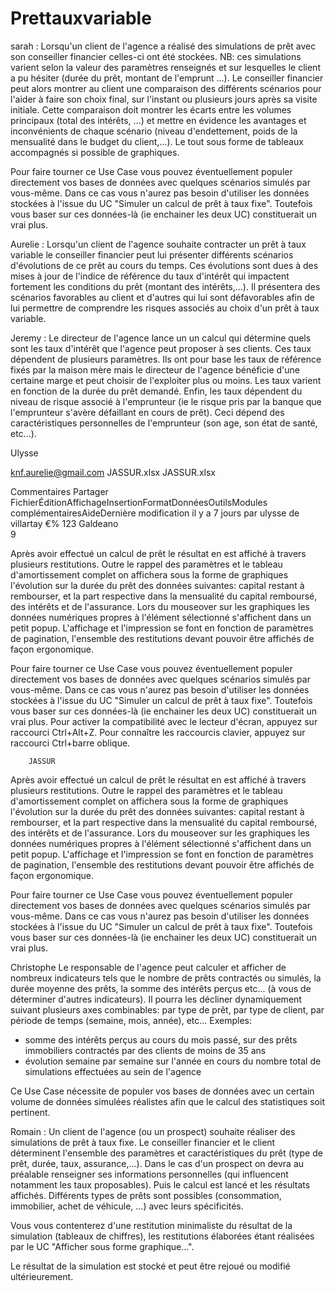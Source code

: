 # Prettauxvariable

sarah :
Lorsqu'un client de l'agence a réalisé des simulations de prêt avec son conseiller financier celles-ci ont été stockées. 
NB: ces simulations varient selon la valeur des paramètres renseignés et sur lesquelles le client a pu hésiter (durée du prêt, montant de l'emprunt ...). 
Le conseiller financier peut alors montrer au client une comparaison des différents scénarios pour l'aider à faire son choix final, sur l'instant ou plusieurs jours après sa visite initiale.
Cette comparaison doit montrer les écarts entre les volumes principaux (total des intérêts, ...) et mettre en évidence les avantages et inconvénients de chaque scénario (niveau d'endettement, poids de la mensualité dans le budget du client,...). Le tout sous forme de tableaux accompagnés si possible de graphiques.

Pour faire tourner ce Use Case vous pouvez éventuellement populer directement vos bases de données avec quelques scénarios simulés par vous-même. Dans ce cas vous n'aurez pas besoin d'utiliser les données stockées à l'issue du UC "Simuler un calcul de prêt à taux fixe". Toutefois vous baser sur ces données-là (ie enchainer les deux UC) constituerait un vrai plus. 

Aurelie :
Lorsqu'un client de l'agence souhaite contracter un prêt à taux variable le conseiller financier peut lui présenter différents scénarios d'évolutions de ce prêt au cours du temps. Ces évolutions sont dues à des mises à jour de l'indice de référence du taux d'intérêt qui impactent fortement les conditions du prêt (montant des intérêts,...). 
Il présentera des scénarios favorables au client et d'autres qui lui sont défavorables afin de lui permettre de comprendre les risques associés au choix d'un prêt à taux variable.

Jeremy :
Le directeur de l'agence lance un un calcul qui détermine quels sont les taux d'intérêt que l'agence peut proposer à ses clients. Ces taux dépendent de plusieurs paramètres.
Ils ont pour base les  taux de référence fixés par la maison mère mais le directeur de l'agence bénéficie d'une certaine marge et peut choisir de l'exploiter plus ou moins. 
Les taux varient en fonction de la durée du prêt demandé.
Enfin, les taux dépendent du niveau de risque associé à l'emprunteur (ie le risque pris par la banque que l'emprunteur s'avère défaillant en cours de prêt).  Ceci dépend des caractéristiques personnelles de l'emprunteur (son age, son état de santé, etc...).

Ulysse

knf.aurelie@gmail.com
JASSUR.xlsx
JASSUR.xlsx
 
Commentaires Partager
FichierÉditionAffichageInsertionFormatDonnéesOutilsModules complémentairesAideDernière modification il y a 7 jours par ulysse de villartay
     €%  123  Galdeano  
9
     
 
  
 
                    
Après avoir effectué un calcul de prêt le résultat en est affiché à travers plusieurs restitutions. 
Outre le rappel des paramètres et le tableau d'amortissement complet on affichera sous la forme de graphiques l'évolution sur la durée du prêt des données suivantes: capital restant à rembourser, et la part respective dans la mensualité du capital remboursé, des intérêts et de l'assurance.
Lors du mouseover sur les graphiques les données numériques propres à l'élément sélectionné s'affichent dans un petit popup.
L'affichage et l'impression se font en fonction de paramètres de pagination, l'ensemble des restitutions devant pouvoir être affichés de façon ergonomique.

Pour faire tourner ce Use Case vous pouvez éventuellement populer directement vos bases de données avec quelques scénarios simulés par vous-même. Dans ce cas vous n'aurez pas besoin d'utiliser les données stockées à l'issue du UC "Simuler un calcul de prêt à taux fixe". Toutefois vous baser sur ces données-là (ie enchainer les deux UC) constituerait un vrai plus. 
Pour activer la compatibilité avec le lecteur d'écran, appuyez sur raccourci Ctrl+Alt+Z. Pour connaître les raccourcis clavier, appuyez sur raccourci Ctrl+barre oblique.
 
 
 	  	JASSUR
 		
 

Après avoir effectué un calcul de prêt le résultat en est affiché à travers plusieurs restitutions. 
Outre le rappel des paramètres et le tableau d'amortissement complet on affichera sous la forme de graphiques l'évolution sur la durée du prêt des données suivantes: capital restant à rembourser, et la part respective dans la mensualité du capital remboursé, des intérêts et de l'assurance.
Lors du mouseover sur les graphiques les données numériques propres à l'élément sélectionné s'affichent dans un petit popup.
L'affichage et l'impression se font en fonction de paramètres de pagination, l'ensemble des restitutions devant pouvoir être affichés de façon ergonomique.

Pour faire tourner ce Use Case vous pouvez éventuellement populer directement vos bases de données avec quelques scénarios simulés par vous-même. Dans ce cas vous n'aurez pas besoin d'utiliser les données stockées à l'issue du UC "Simuler un calcul de prêt à taux fixe". Toutefois vous baser sur ces données-là (ie enchainer les deux UC) constituerait un vrai plus. 

 


Christophe
Le responsable de l'agence peut calculer et afficher de nombreux indicateurs tels que le nombre de prêts contractés ou simulés, la durée moyenne des prêts, la somme des intérêts perçus etc... (à vous de déterminer d'autres indicateurs).
Il pourra les décliner dynamiquement suivant plusieurs axes combinables: par type de prêt, par type de client, par période de temps (semaine, mois, année), etc...  Exemples:
  * somme des intérêts perçus au cours du mois passé, sur des prêts immobiliers contractés par des clients de moins de 35 ans
  * évolution semaine par semaine sur l'année en cours du nombre total de simulations effectuées au sein de l'agence

Ce Use Case nécessite de populer vos bases de données avec un certain volume de données simulées réalistes afin que le calcul des statistiques soit pertinent.

Romain :
Un client de l'agence (ou un prospect) souhaite réaliser des simulations de prêt à taux fixe. Le conseiller financier et le client déterminent l'ensemble des paramètres et caractéristiques du prêt (type de prêt, durée, taux, assurance,...). Dans le cas d'un prospect on devra au préalable renseigner ses informations personnelles (qui influencent notamment les taux proposables).
Puis le calcul est lancé et les résultats affichés.
Différents types de prêts sont possibles (consommation, immobilier, achet de véhicule, …) avec leurs spécificités.

Vous vous contenterez d'une restitution minimaliste du résultat de la simulation (tableaux de chiffres), les restitutions élaborées étant réalisées par le UC "Afficher sous forme graphique...".

Le résultat de la simulation est stocké et peut être rejoué ou modifié ultérieurement.
